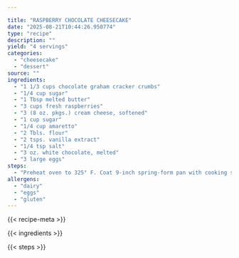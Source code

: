 ```yaml
---

title: "RASPBERRY CHOCOLATE CHEESECAKE"
date: "2025-08-21T10:44:26.950774"
type: "recipe"
description: ""
yield: "4 servings"
categories:
  - "cheesecake"
  - "dessert"
source: ""
ingredients:
  - "1 1/3 cups chocolate graham cracker crumbs"
  - "1/4 cup sugar"
  - "1 Tbsp melted butter"
  - "3 cups fresh raspberries"
  - "3 (8 oz. pkgs.) cream cheese, softened"
  - "1 cup sugar"
  - "1/4 cup amaretto"
  - "2 Tbls. flour"
  - "2 tsps. vanilla extract"
  - "1/4 tsp salt"
  - "3 oz. white chocolate, melted"
  - "3 large eggs"
steps:
  - "Preheat oven to 325° F. Coat 9-inch spring-form pan with cooking spray. Combine crumbs, sugar, and butter. Press firmly into bottom and up side for 1-inch. Wrap large sheet of foil up & around outside of pan. Arrange berries over crust. In large bowl, beat cream cheese until smooth. Add sugar, amaretto, flour, vanilla, salt, and white chocolate. Beat until well blended. Add eggs, one at a time, mixing thoroughly after each addition. Pour batter into prepared pan. Place cheesecake in shallow pan and add 1-inch of hot water. Bake 80 minutes. Cool on wire rack to room temperature. Refrigerate overnight."
allergens:
  - "dairy"
  - "eggs"
  - "gluten"
---
```


{{< recipe-meta >}}

{{< ingredients >}}

{{< steps >}}

